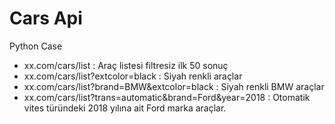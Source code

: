 # Cars Api

Python Case

-  xx.com/cars/list : Araç listesi filtresiz ilk 50 sonuç
-  xx.com/cars/list?extcolor=black : Siyah renkli araçlar
-  xx.com/cars/list?brand=BMW&extcolor=black : Siyah renkli BMW araçlar
-  xx.com/cars/list?trans=automatic&brand=Ford&year=2018 : Otomatik vites türündeki 2018 yılına ait Ford marka araçlar.
